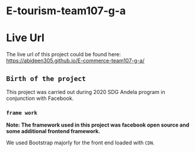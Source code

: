 # E-tourism-team107-g-a

# Live Url
The live url of this project could be found here: https://abideen305.github.io/E-commerce-team107-g-a/

## `Birth of the project`

This project was carried out during 2020 SDG Andela program in conjunction with Facebook.  

### `frame work`
**Note: The framework used in this project was facebook open source and some additional frontend framework.**

We used Bootstrap majorly for the front end loaded with `CDN`.




